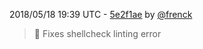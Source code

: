 2018/05/18 19:39 UTC - [5e2f1ae](https://github.com/hassio-addons/addon-jupyter/commit/5e2f1ae1d3283a6062d6bf5d867cd926b069a95d) by [@frenck](https://github.com/frenck)
> :shirt: Fixes shellcheck linting error 

